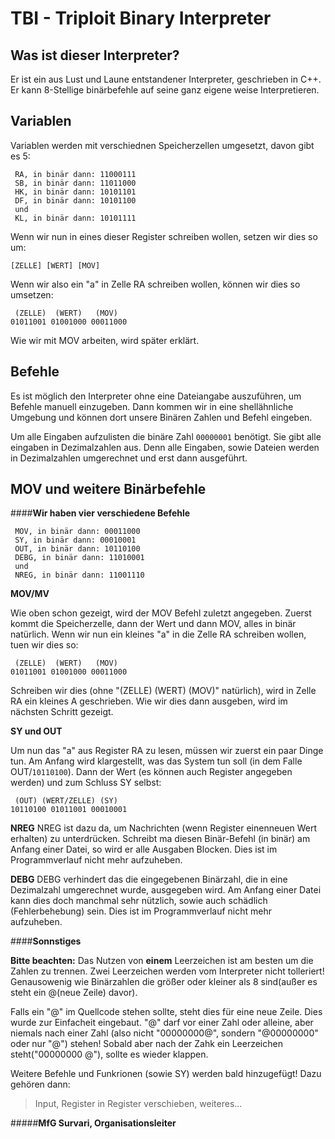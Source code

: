 TBI - Triploit Binary Interpreter
=================================

Was ist dieser Interpreter?
---------------------------

Er ist ein aus Lust und Laune entstandener Interpreter, geschrieben in C++. Er kann 8-Stellige binärbefehle auf seine ganz eigene weise Interpretieren.

Variablen
---------

Variablen werden mit verschiednen Speicherzellen umgesetzt, davon gibt es 5:

     RA, in binär dann: 11000111
     SB, in binär dann: 11011000
     HK, in binär dann: 10101101
     DF, in binär dann: 10101100
     und
     KL, in binär dann: 10101111

Wenn wir nun in eines dieser Register schreiben wollen, setzen wir dies so um:

    [ZELLE] [WERT] [MOV]

Wenn wir also ein "a" in Zelle RA schreiben wollen, können wir dies so umsetzen:

     (ZELLE)  (WERT)   (MOV)   
    01011001 01001000 00011000

Wie wir mit MOV arbeiten, wird später erklärt.

Befehle
-------

Es ist möglich den Interpreter ohne eine Dateiangabe auszuführen, um Befehle manuell einzugeben. Dann kommen wir in eine shellähnliche Umgebung und können dort unsere Binären Zahlen und Befehl eingeben.

Um alle Eingaben aufzulisten die binäre Zahl `00000001` benötigt. Sie gibt alle eingaben in Dezimalzahlen aus. Denn alle Eingaben, sowie Dateien werden in Dezimalzahlen umgerechnet und erst dann ausgeführt.

MOV und weitere Binärbefehle
----------------------------

####**Wir haben vier verschiedene Befehle**

     MOV, in binär dann: 00011000
     SY, in binär dann: 00010001
     OUT, in binär dann: 10110100
     DEBG, in binär dann: 11010001
     und
     NREG, in binär dann: 11001110

**MOV/MV**

Wie oben schon gezeigt, wird der MOV Befehl zuletzt angegeben. Zuerst kommt die Speicherzelle, dann der Wert und dann MOV, alles in binär natürlich. Wenn wir nun ein kleines "a" in die Zelle RA schreiben wollen, tuen wir dies so:

     (ZELLE)  (WERT)   (MOV)   
    01011001 01001000 00011000
    
Schreiben wir dies (ohne "(ZELLE)  (WERT)   (MOV)" natürlich), wird in Zelle RA ein kleines A geschrieben.
Wie wir dies dann ausgeben, wird im nächsten Schritt gezeigt.

**SY und OUT**

Um nun das "a" aus Register RA zu lesen, müssen wir zuerst ein paar Dinge tun. Am Anfang wird klargestellt, was das System tun soll (in dem Falle OUT/`10110100`). Dann der Wert (es können auch Register angegeben werden) und zum Schluss SY selbst:

     (OUT) (WERT/ZELLE) (SY)
    10110100 01011001 00010001

**NREG**
NREG ist dazu da, um Nachrichten (wenn Register einenneuen Wert erhalten) zu unterdrücken. Schreibt ma diesen Binär-Befehl (in binär) am Anfang einer Datei, so wird er alle Ausgaben Blocken. Dies ist im Programmverlauf nicht mehr aufzuheben.

**DEBG**
DEBG verhindert das die eingegebenen Binärzahl, die in eine Dezimalzahl umgerechnet wurde, ausgegeben wird. Am Anfang einer Datei kann dies doch manchmal sehr nützlich, sowie auch schädlich (Fehlerbehebung) sein. Dies ist im Programmverlauf nicht mehr aufzuheben.

####**Sonnstiges**

**Bitte beachten:** Das Nutzen von **einem** Leerzeichen ist am besten um die Zahlen zu trennen. Zwei Leerzeichen werden vom Interpreter nicht tolleriert! Genausowenig wie Binärzahlen die größer oder kleiner als 8 sind(außer es steht ein @(neue Zeile) davor).

Falls ein "@" im Quellcode stehen sollte, steht dies für eine neue Zeile. Dies wurde zur Einfacheit eingebaut. "@" darf vor einer Zahl oder alleine, aber niemals nach einer Zahl (also nicht "00000000@", sondern "@00000000" oder nur "@") stehen! Sobald aber nach der Zahk ein Leerzeichen steht("00000000 @"), sollte es wieder klappen.
 
Weitere Befehle und Funkrionen (sowie SY) werden bald hinzugefügt! Dazu gehören dann:
> Input, 
> Register in Register verschieben, 
> weiteres...

#####**MfG Survari, Organisationsleiter**
